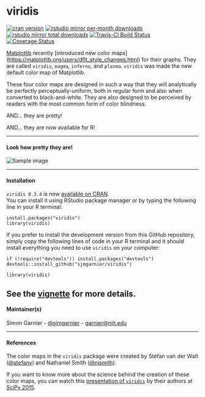 # viridis

[![cran version](http://www.r-pkg.org/badges/version/viridis)](https://cran.r-project.org/package=viridis)
[![rstudio mirror per-month downloads](http://cranlogs.r-pkg.org/badges/viridis)](https://github.com/metacran/cranlogs.app)
[![rstudio mirror total downloads](http://cranlogs.r-pkg.org/badges/grand-total/viridis?color=yellowgreen)](https://github.com/metacran/cranlogs.app)
[![Travis-CI Build Status](https://travis-ci.org/sjmgarnier/viridis.svg?branch=master)](https://travis-ci.org/sjmgarnier/viridis)
[![Coverage Status](https://img.shields.io/codecov/c/github/sjmgarnier/viridis/master.svg)](https://codecov.io/github/sjmgarnier/viridis?branch=master)


[Matplotlib](http://matplotlib.org/) recently [introduced new color maps]
(https://matplotlib.org/users/dflt_style_changes.html) for their graphs. They are called
`viridis`, `magma`, `inferno`, and `plasma`. `viridis` was made the new default 
color map of Matplotlib. 

These four color maps are designed in such a way that they will analytically be 
perfectly perceptually-uniform, both in regular form and also when converted to 
black-and-white. They are also designed to be perceived by readers with the most 
common form of color blindness. 

AND... they are pretty!

AND... they are now available for R! 

---

#### Look how pretty they are! 

![Sample image](https://raw.githubusercontent.com/sjmgarnier/viridis/master/img/sample2.png)

---

#### Installation

`viridis 0.3.4` is now [available on CRAN](https://cran.r-project.org/package=viridis).  
You can install it using RStudio package manager or by typing the following line
in your R terminal:

```{r}
install.packages("viridis")
library(viridis)
```

If you prefer to install the development version from this GitHub repository,
simply copy the following lines of code in your R terminal and it should install 
everything you need to use `viridis` on your computer: 

```{r}
if (!require("devtools")) install.packages("devtools")
devtools::install_github("sjmgarnier/viridis")

library(viridis)
```

See the [vignette](https://cran.r-project.org/package=viridis/vignettes/intro-to-viridis.html) for more details.
---

#### Maintainer(s)

Simon Garnier - [@sjmgarnier](https://twitter.com/sjmgarnier) - <garnier@njit.edu>

---

#### References

The color maps in the `viridis` package were created by Stéfan van der Walt ([@stefanv](https://github.com/stefanv))
and Nathaniel Smith ([@njsmith](https://github.com/njsmith)). 

If you want to know more about the science behind the creation of these color maps, 
you can watch this [presentation of `viridis`](https://youtu.be/xAoljeRJ3lU) by 
their authors at [SciPy 2015](http://scipy2015.scipy.org/). 




